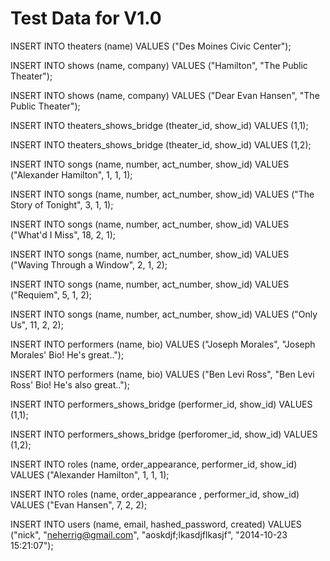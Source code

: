 # Test Data for V1.0


INSERT INTO theaters (name)
VALUES ("Des Moines Civic Center");

INSERT INTO shows (name, company)
VALUES ("Hamilton", "The Public Theater");

INSERT INTO shows (name, company)
VALUES ("Dear Evan Hansen", "The Public Theater");


INSERT INTO theaters_shows_bridge (theater_id, show_id) 
VALUES (1,1);

INSERT INTO theaters_shows_bridge (theater_id, show_id) 
VALUES (1,2);

INSERT INTO songs (name, number, act_number, show_id)
VALUES ("Alexander Hamilton", 1, 1, 1);

INSERT INTO songs (name, number, act_number, show_id)
VALUES ("The Story of Tonight", 3, 1, 1);

INSERT INTO songs (name, number, act_number, show_id)
VALUES ("What'd I Miss", 18, 2, 1);

INSERT INTO songs (name, number, act_number, show_id)
VALUES ("Waving Through a Window", 2, 1, 2);

INSERT INTO songs (name, number, act_number, show_id)
VALUES ("Requiem", 5, 1, 2);

INSERT INTO songs (name, number, act_number, show_id)
VALUES ("Only Us", 11, 2, 2);

INSERT INTO performers (name, bio)
VALUES ("Joseph Morales", "Joseph Morales' Bio! He's great..");

INSERT INTO performers (name, bio)
VALUES ("Ben Levi Ross", "Ben Levi Ross' Bio! He's also great..");

INSERT INTO performers_shows_bridge (performer_id, show_id) 
VALUES (1,1);

INSERT INTO performers_shows_bridge (perforomer_id, show_id) 
VALUES (1,2);

INSERT INTO roles (name, order_appearance, performer_id, show_id) 
VALUES ("Alexander Hamilton", 1, 1, 1);

INSERT INTO roles (name, order_appearance , performer_id, show_id) 
VALUES ("Evan Hansen", 7, 2, 2);

INSERT INTO users (name, email, hashed_password, created)
VALUES ("nick", "neherrig@gmail.com", "aoskdjf;lkasdjflkasjf", "2014-10-23 15:21:07");
